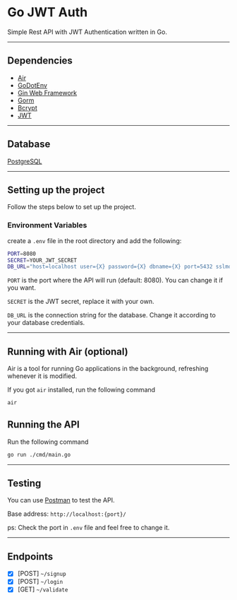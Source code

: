 # Go JWT Auth

Simple Rest API with JWT Authentication written in Go.

---

## Dependencies

- [Air](https://github.com/cosmtrek/air)
- [GoDotEnv](https://github.com/joho/godotenv)
- [Gin Web Framework](https://gin-gonic.com/)
- [Gorm](https://gorm.io/)
- [Bcrypt](https://github.com/golang/crypto)
- [JWT](https://github.com/golang-jwt/jwt)

---

## Database

[PostgreSQL](https://www.elephantsql.com/)

---

## Setting up the project

Follow the steps below to set up the project.

### Environment Variables

create a `.env` file in the root directory and add the following:

```sh
PORT=8080
SECRET=YOUR_JWT_SECRET
DB_URL="host=localhost user={X} password={X} dbname={X} port=5432 sslmode=disable"
```

`PORT` is the port where the API will run (default: 8080). You can change it if you want.

`SECRET` is the JWT secret, replace it with your own.

`DB_URL` is the connection string for the database. Change it according to your database credentials.

---

## Running with Air (optional)

Air is a tool for running Go applications in the background, refreshing whenever it is modified.

If you got `air` installed, run the following command

```sh
air
```

## Running the API

Run the following command

```sh
go run ./cmd/main.go
```

---

## Testing

You can use [Postman](https://www.postman.com/) to test the API.

Base address: `http://localhost:{port}/`

ps: Check the port in `.env` file and feel free to change it.

---

## Endpoints

- [x] [POST] `~/signup`
- [x] [POST] `~/login`
- [x] [GET] `~/validate`
